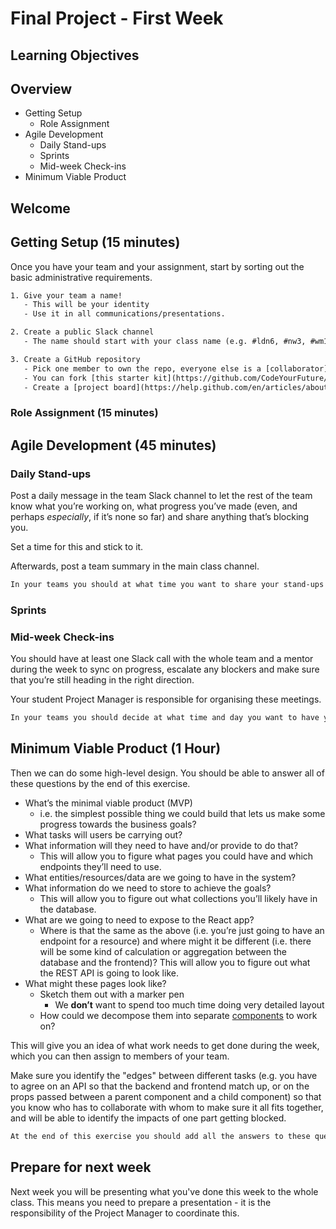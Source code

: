 # Final Project - First Week

## Learning Objectives

## Overview

- Getting Setup
  - Role Assignment
- Agile Development
  - Daily Stand-ups
  - Sprints
  - Mid-week Check-ins
- Minimum Viable Product

## Welcome

## Getting Setup (15 minutes)

Once you have your team and your assignment, start by sorting out the basic administrative requirements.

```txt
1. Give your team a name!
   - This will be your identity
   - Use it in all communications/presentations.
```

```txt
2. Create a public Slack channel
   - The name should start with your class name (e.g. #ldn6, #nw3, #wm1...)
```

```txt
3. Create a GitHub repository
   - Pick one member to own the repo, everyone else is a [collaborator](https://help.github.com/en/articles/inviting-collaborators-to-a-personal-repository))
   - You can fork [this starter kit](https://github.com/CodeYourFuture/cyf-final-project-starter-kit) for a basic React/Express/MongoDB app
   - Create a [project board](https://help.github.com/en/articles/about-project-boards) in the repo (or e.g. Trello board) for your tasks and stories
```

### Role Assignment (15 minutes)

## Agile Development (45 minutes)

### Daily Stand-ups

Post a daily message in the team Slack channel to let the rest of the team know what you’re working on, what progress you’ve made (even, and perhaps _especially_, if it’s none so far) and share anything that’s blocking you.

Set a time for this and stick to it.

Afterwards, post a team summary in the main class channel.

```txt
In your teams you should at what time you want to share your stand-ups and who is responsible for sharing them with the wider team.
```

### Sprints

### Mid-week Check-ins

You should have at least one Slack call with the whole team and a mentor during the week to sync on progress, escalate any blockers and make sure that you’re still heading in the right direction.

Your student Project Manager is responsible for organising these meetings.

```txt
In your teams you should decide at what time and day you want to have your mid-week meetings.
```

## Minimum Viable Product (1 Hour)

Then we can do some high-level design. You should be able to answer all of these questions by the end of this exercise.

- What’s the minimal viable product (MVP)
  - i.e. the simplest possible thing we could build that lets us make some progress towards the business goals?
- What tasks will users be carrying out?
- What information will they need to have and/or provide to do that?
  - This will allow you to figure what pages you could have and which endpoints they’ll need to use.
- What entities/resources/data are we going to have in the system?
- What information do we need to store to achieve the goals?
  - This will allow you to figure out what collections you’ll likely have in the database.
- What are we going to need to expose to the React app?
  - Where is that the same as the above (i.e. you’re just going to have an endpoint for a resource) and where might it be different (i.e. there will be some kind of calculation or aggregation between the database and the frontend)? This will allow you to figure out what the REST API is going to look like.
- What might these pages look like?
  - Sketch them out with a marker pen
    - We **don’t** want to spend too much time doing very detailed layout
  - How could we decompose them into separate [components](https://codeyourfuture.github.io/syllabus-master/react/week-19/lesson.html#what-is-a-component) to work on?

This will give you an idea of what work needs to get done during the week, which you can then assign to members of your team.

Make sure you identify the "edges" between different tasks (e.g. you have to agree on an API so that the backend and frontend match up, or on the props passed between a parent component and a child component) so that you know who has to collaborate with whom to make sure it all fits together, and will be able to identify the impacts of one part getting blocked.

```txt
At the end of this exercise you should add all the answers to these questions to a Google Doc and share with the rest of the class.
```

## Prepare for next week

Next week you will be presenting what you've done this week to the whole class. This means you need to prepare a presentation - it is the responsibility of the Project Manager to coordinate this.
